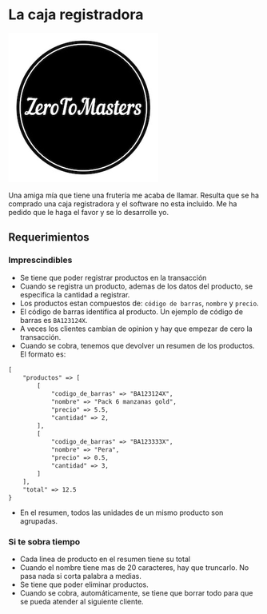 # La caja registradora
![./logo.jpg](./logo.jpg)

Una amiga mía que tiene una frutería me acaba de llamar. Resulta que se ha comprado una caja registradora y el software no esta incluido. Me ha pedido que le haga el favor y se lo desarrolle yo.

## Requerimientos

### Imprescindibles

- Se tiene que poder registrar productos en la transacción
- Cuando se registra un producto, ademas de los datos del producto, se especifica la cantidad a registrar.
- Los productos estan compuestos de: `código de barras`, `nombre` y `precio`.
- El código de barras identifica al producto. Un ejemplo de código de barras es `BA123124X`.
- A veces los clientes cambian de opinion y hay que empezar de cero la transacción.
- Cuando se cobra, tenemos que devolver un resumen de los productos. El formato es:

```
[
	"productos" => [
		[
			"codigo_de_barras" => "BA123124X",
			"nombre" => "Pack 6 manzanas gold",
			"precio" => 5.5,
			"cantidad" => 2,
		],
		[
			"codigo_de_barras" => "BA123333X",
			"nombre" => "Pera",
			"precio" => 0.5,
			"cantidad" => 3,
		]
	],
	"total" => 12.5
}
```
- En el resumen, todos las unidades de un mismo producto son agrupadas.

### Si te sobra tiempo

- Cada linea de producto en el resumen tiene su total
- Cuando el nombre tiene mas de 20 caracteres, hay que truncarlo. No pasa nada si corta palabra a medias.
- Se tiene que poder eliminar productos.
- Cuando se cobra, automáticamente, se tiene que borrar todo para que se pueda atender al siguiente cliente.
